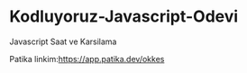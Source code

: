 # Kodluyoruz-Javascript-Odevi
Javascript Saat ve Karsilama

Patika linkim:https://app.patika.dev/okkes
